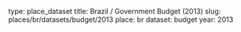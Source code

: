 type: place_dataset
title: Brazil / Government Budget (2013)
slug: places/br/datasets/budget/2013
place: br
dataset: budget
year: 2013
